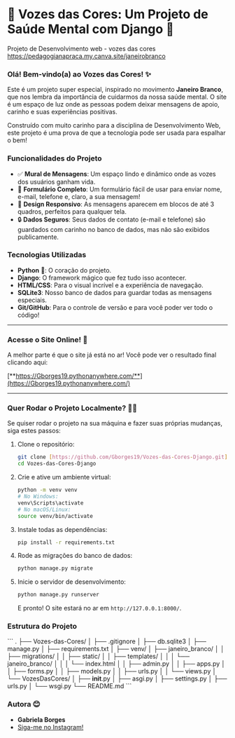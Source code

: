 # 🚀 Vozes das Cores: Um Projeto de Saúde Mental com Django 🎉

Projeto de Desenvolvimento web - vozes das cores https://pedagogianapraca.my.canva.site/janeirobranco

### Olá! Bem-vindo(a) ao Vozes das Cores! ✨

Este é um projeto super especial, inspirado no movimento **Janeiro Branco**, que nos lembra da importância de cuidarmos da nossa saúde mental. O site é um espaço de luz onde as pessoas podem deixar mensagens de apoio, carinho e suas experiências positivas.

Construído com muito carinho para a disciplina de Desenvolvimento Web, este projeto é uma prova de que a tecnologia pode ser usada para espalhar o bem!

### Funcionalidades do Projeto

- ✅ **Mural de Mensagens**: Um espaço lindo e dinâmico onde as vozes dos usuários ganham vida.
- 💬 **Formulário Completo**: Um formulário fácil de usar para enviar nome, e-mail, telefone e, claro, a sua mensagem!
- 🎨 **Design Responsivo**: As mensagens aparecem em blocos de até 3 quadros, perfeitos para qualquer tela.
- 🔒 **Dados Seguros**: Seus dados de contato (e-mail e telefone) são guardados com carinho no banco de dados, mas não são exibidos publicamente.

### Tecnologias Utilizadas
- **Python** 🐍: O coração do projeto.
- **Django**: O framework mágico que fez tudo isso acontecer.
- **HTML/CSS**: Para o visual incrível e a experiência de navegação.
- **SQLite3**: Nosso banco de dados para guardar todas as mensagens especiais.
- **Git/GitHub**: Para o controle de versão e para você poder ver todo o código!

---

### **Acesse o Site Online! 🔗**

A melhor parte é que o site já está no ar! Você pode ver o resultado final clicando aqui:

[**https://Gborges19.pythonanywhere.com/**](https://Gborges19.pythonanywhere.com/)

---

### **Quer Rodar o Projeto Localmente?** 🏃‍♀️

Se quiser rodar o projeto na sua máquina e fazer suas próprias mudanças, siga estes passos:

1.  Clone o repositório:
    ```bash
    git clone [https://github.com/Gborges19/Vozes-das-Cores-Django.git](https://github.com/Gborges19/Vozes-das-Cores-Django.git)
    cd Vozes-das-Cores-Django
    ```

2.  Crie e ative um ambiente virtual:
    ```bash
    python -m venv venv
    # No Windows:
    venv\Scripts\activate
    # No macOS/Linux:
    source venv/bin/activate
    ```

3.  Instale todas as dependências:
    ```bash
    pip install -r requirements.txt
    ```

4.  Rode as migrações do banco de dados:
    ```bash
    python manage.py migrate
    ```

5.  Inicie o servidor de desenvolvimento:
    ```bash
    python manage.py runserver
    ```
    E pronto! O site estará no ar em `http://127.0.0.1:8000/`.

### Estrutura do Projeto

\`\`\`
.
├── Vozes-das-Cores/
│   ├── .gitignore
│   ├── db.sqlite3
│   ├── manage.py
│   ├── requirements.txt
│   ├── venv/
│   ├── janeiro_branco/
│   │   ├── migrations/
│   │   ├── static/
│   │   ├── templates/
│   │   │   └── janeiro_branco/
│   │   │       └── index.html
│   │   ├── admin.py
│   │   ├── apps.py
│   │   ├── forms.py
│   │   ├── models.py
│   │   ├── urls.py
│   │   └── views.py
│   └── VozesDasCores/
│       ├── __init__.py
│       ├── asgi.py
│       ├── settings.py
│       ├── urls.py
│       └── wsgi.py
└── README.md
\`\`\`

### Autora 😊
- **Gabriela Borges**
- [Siga-me no Instagram!](https://www.instagram.com/gborges_19/)
